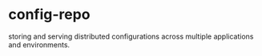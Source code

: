 # config-repo
storing and serving distributed configurations across multiple applications and environments.
